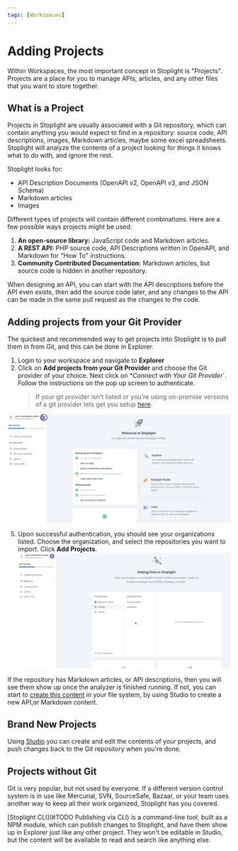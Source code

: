 ```yaml
---
tags: [Workspaces]
---
```


# Adding Projects

Within Workspaces, the most important concept in Stoplight is "Projects". Projects are a place for you to manage APIs, articles, and any other files that you want to store together. 

## What is a Project

Projects in Stoplight are usually associated with a Git repository, which can contain anything you would expect to find in a repository: source code, API descriptions, images, Markdown articles, maybe some excel spreadsheets. Stoplight will analyze the contents of a project looking for things it knows what to do with, and ignore the rest.

Stoplight looks for: 

- API Description Documents (OpenAPI v2, OpenAPI v3, and JSON Schema)
- Markdown articles
- Images

Different types of projects will contain different combinations. Here are a few possible ways projects might be used:

1. **An open-source library:** JavaScript code and Markdown articles.
2. **A REST API:** PHP source code, API Descriptions written in OpenAPI, and Markdown for "How To" instructions.
3. **Community Contributed Documentation:** Markdown articles, but source code is hidden in another repository.

When designing an API, you can start with the API descriptions before the API even exists, then add the source code later, and any changes to the API can be made in the same pull request as the changes to the code. 

## Adding projects from your Git Provider

The quickest and recommended way to get projects into Stoplight is to pull them in from Git, and this can be done in Explorer. 

<!--Stoplight platform is powered by your organization's Git provider (GitHub, GitLab, BitBucket e.t.c) ` No vendor lock in or unfamiliar tooling ;)`. Your API teams can collaborate on projects across your organization using the tooling they are familiar with, maintaining a single source of truth for their API artifacts. You can use your provider to maintain roles and permissions on different projects. -->

1. Login to your workspace and navigate to **Explorer**
2. Click on **Add projects from your Git Provider** and choose the Git provider of your choice. Next click on **Connect with *Your Git Provider**`. Follow the instructions on the pop up screen to authenticate.
    > If your git provider isn't listed or you're using on-premise versions of a git provider lets get you setup [here](../5.-integrations/a.integration-with-git.md). 

![connect-git](../../assets/images/connect-git.gif)

5. Upon successful authentication, you should see your organizations listed. Choose the organization, and select the repositories you want to import. Click **Add Projects**.
![add-projects](../../assets/images/add-projects-git.gif)

If the repository has Markdown articles, or API descriptions, then you will see them show up once the analyzer is finished running. If not, you can start to [create this content](#brand-new-project) in your file system, by using Studio to create a new API,or Markdown content.

## Brand New Projects

Using [Studio](../3.-design/a.overview.md) you can create and edit the contents of your projects, and push changes back to the Git repository when you're done. 

## Projects without Git

Git is very popular, but not used by everyone. If a different version control system is in use like Mercurial, SVN, SourceSafe, Bazaar, or your team uses another way to keep all their work organized, Stoplight has you covered.

[Stoplight CLI](#TODO Publishing via CLI) is a command-line tool, built as a NPM module, which can publish changes to Stoplight, and have them show up in Explorer just like any other project. They won't be editable in Studio, but the content will be available to read and search like anything else. 
